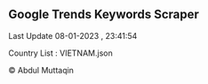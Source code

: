 

## Google Trends Keywords Scraper 
 
Last Update 08-01-2023 , 23:41:54

Country List :
VIETNAM.json



© Abdul Muttaqin 
